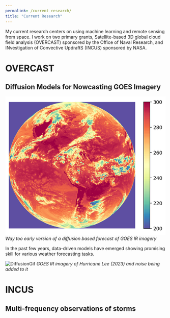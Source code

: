 ```yaml
---
permalink: /current-research/
title: "Current Research"
---
```


My current research centers on using machine learning and remote sensing from space. I work on two primary grants, Satellite-based 3D global cloud field analysis (OVERCAST) sponsored by the Office of Naval Research, and INvestigation of Convective UpdraftS (INCUS) sponsored by NASA. 


<h1> OVERCAST </h1> 

<h2> Diffusion Models for Nowcasting GOES Imagery </h2>

![DiffusionGif](/assets/images/FullDiskForecastDiffusion.gif) 
*Way too early version of a diffusion based forecast of GOES IR imagery*

In the past few years, data-driven models have emerged showing promising skill for various weather forecasting tasks. 

![DiffusionGif](/assets/images/diffusion_noise.gif) 
*GOES IR imagery of Hurricane Lee (2023) and noise being added to it*

<h1> INCUS </h1> 
<h2> Multi-frequency observations of storms </h2>
